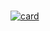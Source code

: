 ###  


[![card](https://github-readme-stats.vercel.app/api?username=Gabidev97&theme=radical)](https://github.com/Gabidev97/)



